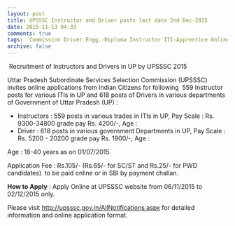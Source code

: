 ```yaml
---
layout: post
title: UPSSSC Instructor and Driver posts last date 2nd Dec-2015   
date: 2015-11-13 04:33
comments: true
tags:  Commission Driver Engg.-Diploma Instructor ITI-Apprentice Online UP 
archive: false
---
```

 Recruitment of Instructors and Drivers in UP by UPSSSC 2015  

Uttar Pradesh Subordinate Services Selection Commission (UPSSSC) invites online applications from Indian Citizens for following  559 Instructor posts for various ITIs in UP and 618 posts of Drivers in various departments of Government of Uttar Pradesh (UP) :     


- Instructors : 559 posts in various trades in ITIs in UP, Pay Scale : Rs. 9300-34800 grade pay Rs. 4200/-, Age :  
- Driver : 618 posts in various government Departments in UP, Pay Scale : Rs. 5200 - 20200 grade pay Rs. 1900/-, Age :  

Age : 18-40 years as on 01/07/2015.

Application Fee : Rs.105/- (Rs.65/- for SC/ST and Rs.25/- for PWD candidates)  to be paid online or in SBI by payment challan.

**How to Apply** : Apply Online at UPSSSC website from 06/11/2015 to 02/12/2015 only.  

Please visit <http://upsssc.gov.in/AllNotifications.aspx> for detailed information and online application format. 



